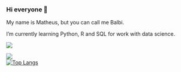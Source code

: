 ### Hi everyone 👋

My name is Matheus, but you can call me Balbi.

I’m currently learning Python, R and SQL for work with data science.

[<img src="https://img.shields.io/badge/LinkedIn-0077B5?style=for-the-badge&logo=linkedin&logoColor=white">](https://www.linkedin.com/in/matheus-balbinote/)

<a href="balbinotematheus@gmail.com">
<img src="https://img.shields.io/badge/Gmail-D14836?style=for-the-badge&logo=gmail&logoColor=white"/>
</a>

<div style="width: 200px;">
<a href="https://github-readme-stats.vercel.app/api/top-langs/?username=mbalbinote">
  <img src="https://github-readme-stats.vercel.app/api/top-langs/?username=mbalbinote&langs_count=8" alt="Top Langs" />
</a>
</div>

<!--
**mbalbinote/mbalbinote** is a ✨ _special_ ✨ repository because its `README.md` (this file) appears on your GitHub profile.

Here are some ideas to get you started:

- 🔭 I’m currently working on ...
- 🌱 I’m currently learning ...
- 👯 I’m looking to collaborate on ...
- 🤔 I’m looking for help with ...
- 💬 Ask me about ...
- 📫 How to reach me: ...
- 😄 Pronouns: ...
- ⚡ Fun fact: ...
-->
